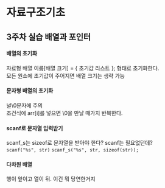 # 자료구조기초

## 3주차 실습 배열과 포인터

#### 배열의 초기화

자료형 배열 이름[배열 크기] = { 초기값 리스트 }; 형태로 초기화한다.  
모든 원소에 초기값이 주어지면 배열 크기는 생략 가능

#### 문자형 배열의 초기화

널\0문자에 주의  
조건식에 arr[i]를 넣으면 \0을 만날 때가지 반복한다.

#### scanf로 문자열 입력받기

scanf_s는 sizeof로 문자열을 받아야 한다? scanf는 필요없던데?  
`scanf("%s", str)`
`scanf_s("%s", str, sizeof(str));`

#### 다차원 배열

행이 앞이고 열이 뒤. 이건 뭐 당연한거지
